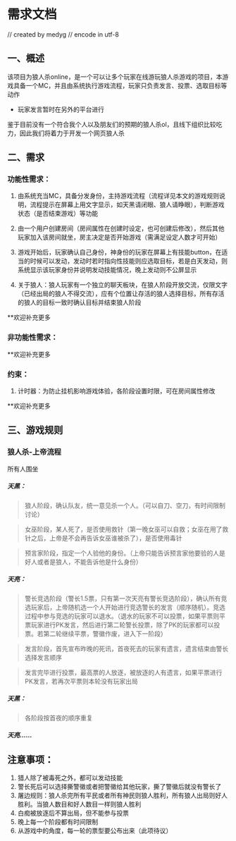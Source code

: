 # 需求文档
// created by medyg
// encode in utf-8

## 一、概述

该项目为狼人杀online，是一个可以让多个玩家在线游玩狼人杀游戏的项目，本游戏具备一个MC，并且由系统执行游戏流程，玩家只负责发言、投票、选取目标等动作

* 玩家发言暂时在另外的平台进行

鉴于目前没有一个符合我个人以及朋友们的预期的狼人杀ol，且线下组织比较吃力，因此我们将着力于开发一个网页狼人杀

## 二、需求

### 功能性需求：

1. 由系统充当MC，具备分发身份，主持游戏流程（流程详见本文的游戏规则说明，流程提示在屏幕上用文字显示，如天黑请闭眼、狼人请睁眼），判断游戏状态（是否结束游戏）等功能

2. 由一个用户创建房间（房间属性在创建时设定，也可创建后修改），然后其他玩家加入该房间就坐，房主决定是否开始游戏（需满足设定人数才可开始）

3. 游戏开始后，玩家确认自己身份，神身份的玩家在屏幕上有技能button，在适当的时候可以发动，发动时若时指向性技能则应选取目标，若是白天发动，则系统显示该玩家身份并说明发动技能情况，晚上发动则不公屏显示

4. 关于狼人：狼人玩家有一个独立的聊天板块，在狼人阶段开放交流，仅限文字（已经出局的狼人不得交流），应有个位置让存活的狼人选择目标，所有存活的狼人的目标一致时确认目标并结束狼人阶段

**欢迎补充更多

### 非功能性需求：

**欢迎补充更多

### 约束：

1. 计时器：为防止挂机影响游戏体验，各阶段设置时限，可在房间属性修改

**欢迎补充更多

## 三、游戏规则

### 狼人杀-上帝流程
所有人围坐

##### 天黑：

>狼人阶段，确认队友，统一意见杀一个人。（可以自刀、空刀，有时间限制讨论）

>女巫阶段，某人死了，是否使用救针（第一晚女巫可以自救；女巫在用了救针之后，上帝是不会再告诉女巫谁被杀了），是否使用毒针

>预言家阶段，指定一个人验他的身份。（上帝只能告诉预言家他要验的人是好人或者是狼人，不能告诉他是什么身份）

##### 天亮：

>警长竞选阶段（警长1.5票，只有第一次天亮有警长竞选阶段），确认所有竞选玩家后，上帝随机选一个人开始进行竞选警长的发言（顺序随机）。竞选过程中参与竞选的玩家可以退水。（退水的玩家不可以投票，如果平票则平票玩家进行PK发言，然后进行第二轮警长投票，除了PK的玩家都可以投票。若第二轮继续平票，警徽作废，进入下一阶段）

>发言阶段，首先宣布昨晚的死讯，首夜死去的玩家有遗言，遗言结束由警长选择发言顺序

>发言完毕进行投票，最高票的人放逐，被放逐的人有遗言，如果平票进行PK发言，若再次平票则本轮没有玩家出局

##### 天黑：

>各阶段按首夜的顺序重复

##### 天亮……

## 注意事项：
1. 猎人除了被毒死之外，都可以发动技能<br>
2. 警长死后可以选择撕警徽或者把警徽给其他玩家，撕了警徽后就没有警长了<br>
3. 屠边规则：狼人杀完所有平民或者所有神民则狼人胜利，所有狼人出局则好人胜利。当狼人数目和好人数目一样则狼人胜利<br>
4. 白痴被放逐后不算出局，但不能参与投票<br>
5. 晚上每一个阶段都有时间限制<br>
6. 从游戏中的角度，每一轮的票型要公布出来（此项待议）<br>

